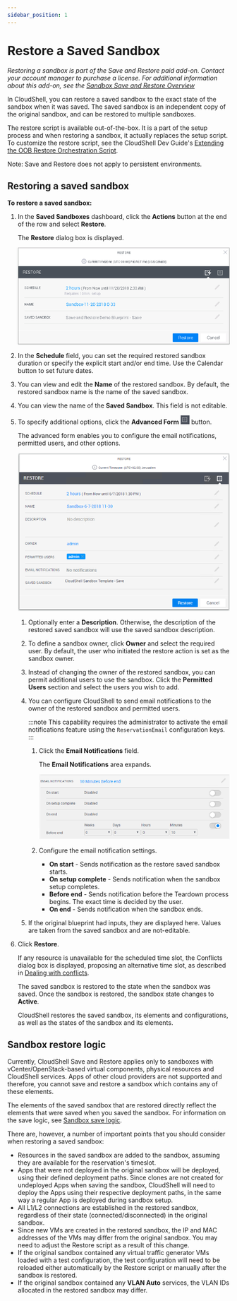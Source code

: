 ```yaml
---
sidebar_position: 1
---
```


# Restore a Saved Sandbox

*Restoring a sandbox is part of the Save and Restore paid add-on. Contact your account manager to purchase a license. For additional information about this add-on, see the [Sandbox Save and Restore Overview](../sandbox-save-and-restore-overview.md)*

In CloudShell, you can restore a saved sandbox to the exact state of the sandbox when it was saved. The saved sandbox is an independent copy of the original sandbox, and can be restored to multiple sandboxes.

The restore script is available out-of-the-box. It is a part of the setup process and when restoring a sandbox, it actually replaces the setup script. To customize the restore script, see the CloudShell Dev Guide's [Extending the OOB Restore Orchestration Script](../../../devguide/develop-orch-scripts/cs-oob-orch/index.md#extending-the-oob-restore-orchestration-script).

Note: Save and Restore does not apply to persistent environments.


## Restoring a saved sandbox

**To restore a saved sandbox:**

1. In the **Saved Sandboxes** dashboard, click the **Actions** button at the end of the row and select **Restore**.
    
    The **Restore** dialog box is displayed.
    
    ![](/Images/CloudShell-Portal/Lab-Management/Environments/RestoreSandboxSimple.PNG)
    
2. In the **Schedule** field, you can set the required restored sandbox duration or specify the explicit start and/or end time. Use the Calendar button to set future dates.
    
3. You can view and edit the **Name** of the restored sandbox. By default, the restored sandbox name is the name of the saved sandbox.
    
4. You can view the name of the **Saved Sandbox**. This field is not editable.
5. To specify additional options, click the **Advanced Form** ![](/Images/CloudShell-Portal/Lab-Management/Reservations/AdvancedFormTab_20x20.png) button.
    
    The advanced form enables you to configure the email notifications, permitted users, and other options.
    
    ![](/Images/CloudShell-Portal/Lab-Management/Environments/RestoreSandboxAdvanced.PNG)
    
    1. Optionally enter a **Description**. Otherwise, the description of the restored saved sandbox will use the saved sandbox description.
    2. To define a sandbox owner, click **Owner** and select the required user. By default, the user who initiated the restore action is set as the sandbox owner.
    3. Instead of changing the owner of the restored sandbox, you can permit additional users to use the sandbox. Click the **Permitted Users** section and select the users you wish to add.
    4. You can configure CloudShell to send email notifications to the owner of the restored sandbox and permitted users.
        
        :::note
        This capability requires the administrator to activate the email notifications feature using the `ReservationEmail` configuration keys.
        :::
        
        1. Click the **Email Notifications** field.
            
            The **Email Notifications** area expands.
            
            ![](/Images/CloudShell-Portal/Lab-Management/Reservations/ReservePaneEmailNotificaions.png)
            
        2. Configure the email notification settings.
            - **On start** - Sends notification as the restore saved sandbox starts.
            - **On setup complete** - Sends notification when the sandbox setup completes.
            - **Before end** - Sends notification before the Teardown process begins. The exact time is decided by the user.
            - **On end** - Sends notification when the sandbox ends.
    5. If the original blueprint had inputs, they are displayed here. Values are taken from the saved sandbox and are not-editable.
6. Click **Restore**.
    
    If any resource is unavailable for the scheduled time slot, the Conflicts dialog box is displayed, proposing an alternative time slot, as described in [Dealing with conflicts](../../../portal/sandboxes/creating-sandboxes.md#dealing-with-conflicts).
    
    The saved sandbox is restored to the state when the sandbox was saved. Once the sandbox is restored, the sandbox state changes to **Active**.
    
    CloudShell restores the saved sandbox, its elements and configurations, as well as the states of the sandbox and its elements.
    

## Sandbox restore logic

Currently, CloudShell Save and Restore applies only to sandboxes with vCenter/OpenStack-based virtual components, physical resources and CloudShell services. Apps of other cloud providers are not supported and therefore, you cannot save and restore a sandbox which contains any of these elements.

The elements of the saved sandbox that are restored directly reflect the elements that were saved when you saved the sandbox. For information on the save logic, see [Sandbox save logic](../../../portal/sandboxes/sandbox-workspace/save-sandbox.md#sandbox-save-logic).

There are, however, a number of important points that you should consider when restoring a saved sandbox:

- Resources in the saved sandbox are added to the sandbox, assuming they are available for the reservation's timeslot.
- Apps that were not deployed in the original sandbox will be deployed, using their defined deployment paths. Since clones are not created for undeployed Apps when saving the sandbox, CloudShell will need to deploy the Apps using their respective deployment paths, in the same way a regular App is deployed during sandbox setup.
- All L1/L2 connections are established in the restored sandbox, regardless of their state (connected/disconnected) in the original sandbox.
- Since new VMs are created in the restored sandbox, the IP and MAC addresses of the VMs may differ from the original sandbox. You may need to adjust the Restore script as a result of this change.
- If the original sandbox contained any virtual traffic generator VMs loaded with a test configuration, the test configuration will need to be reloaded either automatically by the Restore script or manually after the sandbox is restored.
- If the original sandbox contained any **VLAN Auto** services, the VLAN IDs allocated in the restored sandbox may differ.
